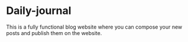 # Daily-journal
This is a fully functional blog website where you can compose your new posts and publish them on the website.
